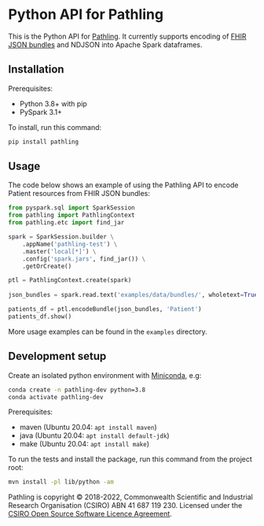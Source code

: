 Python API for Pathling
=======================

This is the Python API for [Pathling](https://pathling.csiro.au). It currently 
supports encoding of [FHIR JSON bundles](https://hl7.org/fhir/R4/bundle.html) and NDJSON into Apache Spark dataframes. 

## Installation

Prerequisites: 

- Python 3.8+ with pip 
- PySpark 3.1+
 
To install, run this command:
 
```bash
pip install pathling  
```
    
## Usage

The code below shows an example of using the Pathling API to encode Patient 
resources from FHIR JSON bundles:

```python
from pyspark.sql import SparkSession
from pathling import PathlingContext
from pathling.etc import find_jar

spark = SparkSession.builder \
    .appName('pathling-test') \
    .master('local[*]') \
    .config('spark.jars', find_jar()) \
    .getOrCreate()

ptl = PathlingContext.create(spark)
        
json_bundles = spark.read.text('examples/data/bundles/', wholetext=True)

patients_df = ptl.encodeBundle(json_bundles, 'Patient')
patients_df.show()
```
    
More usage examples can be found in the `examples` directory.

## Development setup

Create an isolated python environment with 
[Miniconda](https://docs.conda.io/en/latest/miniconda.html), e.g:

```bash
conda create -n pathling-dev python=3.8
conda activate pathling-dev
```

Prerequisites:

- maven (Ubuntu 20.04: `apt install maven`)
- java (Ubuntu 20.04: `apt install default-jdk`)
- make (Ubuntu 20.04: `apt install make`)

To run the tests and install the package, run this command from the project 
root:

```bash
mvn install -pl lib/python -am
```

Pathling is copyright © 2018-2022, Commonwealth Scientific and Industrial
Research Organisation
(CSIRO) ABN 41 687 119 230. Licensed under
the [CSIRO Open Source Software Licence Agreement](./LICENSE.md).

